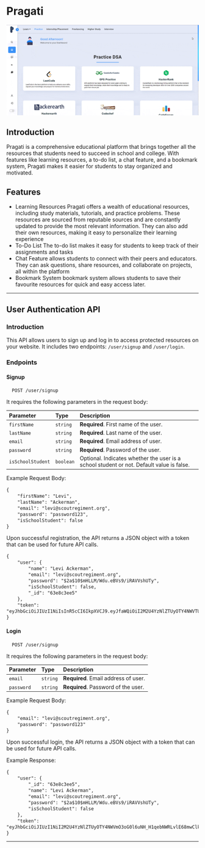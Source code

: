 # Pragati

![page](page.gif)

## Introduction
Pragati is a comprehensive educational platform that brings together all the resources that students need to succeed in school and college. With features like learning resources, a to-do list, a chat feature, and a bookmark system, Pragati makes it easier for students to stay organized and motivated.

## Features
- Learning Resources
    Pragati offers a wealth of educational resources, including study materials, tutorials, and practice problems. These resources are sourced from reputable sources and are constantly updated to provide the most relevant information.
    They can also add their own resources, making it easy to personalize their learning experience
- To-Do List
    The to-do list makes it easy for students to keep track of their assignments and tasks
- Chat Feature
     allows students to connect with their peers and educators. They can ask questions, share resources, and collaborate on projects, all within the platform
- Bookmark System
    bookmark system allows students to save their favourite resources for quick and easy access later.
---
## User Authentication API

### Introduction
This API allows users to sign up and log in to access protected resources on your website. It includes two endpoints: `/user/signup` and `/user/login`.

### Endpoints
#### Signup
```http
  POST /user/signup
```
It requires the following parameters in the request body:

| Parameter      | Type     | Description                           |
| :------------- | :------- | :------------------------------------ |
| `firstName`    | `string` | **Required**. First name of the user. |
| `lastName`     | `string` | **Required**. Last name of the user.  |
| `email`        | `string` | **Required**. Email address of user.  |
| `password`     | `string` | **Required**. Password of the user.   |
| `isSchoolStudent` | `boolean` | Optional. Indicates whether the user is a school student or not. Default value is false. |


Example Request Body:
```
{
    "firstName": "Levi",
    "lastName": "Ackerman",
    "email": "levi@scoutregiment.org",
    "password": "password123",
    "isSchoolStudent": false
}
```
Upon successful registration, the API returns a JSON object with a token that can be used for future API calls.
```
{
    "user": {
        "name": "Levi Ackerman",
        "email": "levi@scoutregiment.org",
        "password": "$2a$10$mHLLM/Wdu.eBVs9/iRAVVshUTy",
        "isSchoolStudent": false,
        "_id": "63e8c3ee5"
    },
    "token": "eyJhbGciOiJIUzI1NiIsInR5cCI6IkpXVCJ9.eyJfaWQiOiI2M2U4YzNlZTUyOTY4NWVTUiLCJgWr0WgKfq9ljkJftE"
}
```

#### Login
```http
  POST /user/signup
```
It requires the following parameters in the request body:

| Parameter      | Type     | Description                           |
| :------------- | :------- | :------------------------------------ |
| `email`        | `string` | **Required**. Email address of user.  |
| `password`     | `string` | **Required**. Password of the user.   |

Example Request Body:
```
{
    "email": "levi@scoutregiment.org",
    "password": "password123"
}
```
Upon successful login, the API returns a JSON object with a token that can be used for future API calls.

Example Response:
```
{
    "user": {
        "_id": "63e8c3ee5",
        "name": "Levi Ackerman",
        "email": "levi@scoutregiment.org",
        "password": "$2a$10$mHLLM/Wdu.eBVs9/iRAVVshUTy",
        "isSchoolStudent": false
    },
    "token": "eyJhbGciOiJIUzI1NiI2M2U4YzNlZTUyOTY4NWVmO3oG0l6uNH_H1qebNWRLvlE68mwClkgw"
}
```


---
